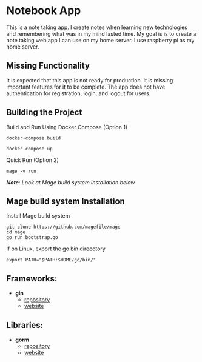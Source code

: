 # Notebook App
This is a note taking app. I create notes when learning new technologies and 
remembering what was in my mind lasted time. My goal is is to create a note taking web app 
I can use on my home server. I use raspberry pi as my home server.

## Missing Functionality
It is expected that this app is not ready for production. It is missing important features for it to be complete.
The app does not have authentication for registration, login, and logout for users. 

## Building the Project
Build and Run Using Docker Compose (Option 1)
```
docker-compose build
```
```
docker-compose up
```

Quick Run (Option 2)
```
mage -v run
```
***Note***: *Look at Mage build system installation below*

## Mage build system Installation
Install Mage build system
```
git clone https://github.com/magefile/mage
cd mage
go run bootstrap.go
```
If on Linux, export the go bin direcotory
```
export PATH="$PATH:$HOME/go/bin/"
```

## Frameworks:
* **gin**
	* [repository](https://github.com/gin-gonic/gin)
	* [website](https://gin-gonic.com/)

## Libraries:
* **gorm**
	* [repository](https://github.com/go-gorm/gorm)
	* [website](https://gorm.io/)

